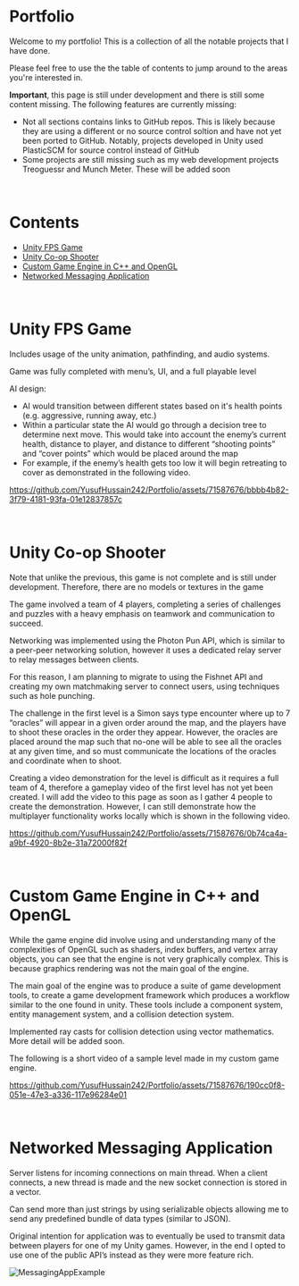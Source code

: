 # Portfolio
Welcome to my portfolio! This is a collection of all the notable projects that I have done.

Please feel free to use the the table of contents to jump around to the areas you're interested in.

**Important**, this page is still under development and there is still some content missing. The following features are currently missing:
- Not all sections contains links to GitHub repos. This is likely because they are using a different or no source control soltion and have not yet been ported to GitHub. Notably, projects developed in Unity used PlasticSCM for source control instead of GitHub
- Some projects are still missing such as my web development projects Treoguessr and Munch Meter. These will be added soon

<br>

# Contents

- [Unity FPS Game](#unity-fps-game)
- [Unity Co-op Shooter](#unity-co-op-shooter)
- [Custom Game Engine in C++ and OpenGL](#custom-game-engine-in-c-and-opengl)
- [Networked Messaging Application](#networked-messaging-application)

<br>

# Unity FPS Game
Includes usage of the unity animation, pathfinding, and audio systems.

Game was fully completed with menu’s, UI, and a full playable level

AI design:
- AI would transition between different states based on it's health points (e.g. aggressive, running away, etc.)
- Within a particular state the AI would go through a decision tree to determine next move. This would take into account the enemy’s current health, distance to player, and distance to different “shooting points” and “cover points” which would be placed around the map
- For example, if the enemy’s health gets too low it will begin retreating to cover as demonstrated in the following video.

https://github.com/YusufHussain242/Portfolio/assets/71587676/bbbb4b82-3f79-4181-93fa-01e12837857c

<br>

# Unity Co-op Shooter
Note that unlike the previous, this game is not complete and is still under development. Therefore, there are no models or textures in the game

The game involved a team of 4 players, completing a series of challenges and puzzles with a heavy emphasis on teamwork and communication to succeed.

Networking was implemented using the Photon Pun API, which is similar to a peer-peer networking solution, however it uses a dedicated relay server to relay messages between clients.

For this reason, I am planning to migrate to using the Fishnet API and creating my own matchmaking server to connect users, using techniques such as hole punching.

The challenge in the first level is a Simon says type encounter where up to 7 “oracles” will appear in a given order around the map, and the players have to shoot these oracles in the order they appear. However, the oracles are placed around the map such that no-one will be able to see all the oracles at any given time, and so must communicate the locations of the oracles and coordinate when to shoot.

Creating a video demonstration for the level is difficult as it requires a full team of 4, therefore a gameplay video of the first level has not yet been created. I will add the video to this page as soon as I gather 4 people to create the demonstration. However, I can still demonstrate how the multiplayer functionality works locally which is shown in the following video.

https://github.com/YusufHussain242/Portfolio/assets/71587676/0b74ca4a-a9bf-4920-8b2e-31a72000f82f

<br>

# Custom Game Engine in C++ and OpenGL

While the game engine did involve using and understanding many of the complexities of OpenGL such as shaders, index buffers, and vertex array objects, you can see that the engine is not very graphically complex. This is because graphics rendering was not the main goal of the engine.

The main goal of the engine was to produce a suite of game development tools, to create a game development framework which produces a workflow similar to the one found in unity. These tools include a component system, entity management system, and a collision detection system.

Implemented ray casts for collision detection using vector mathematics. More detail will be added soon.

The following is a short video of a sample level made in my custom game engine.

https://github.com/YusufHussain242/Portfolio/assets/71587676/190cc0f8-051e-47e3-a336-117e96284e01

<br>

# Networked Messaging Application

Server listens for incoming connections on main thread. When a client connects, a new thread is made and the new socket connection is stored in a vector.

Can send more than just strings by using serializable objects allowing me to send any predefined bundle of data types (similar to JSON).

Original intention for application was to eventually be used to transmit data between players for one of my Unity games. However, in the end I opted to use one of the public API’s instead as they were more feature rich.

![MessagingAppExample](https://github.com/YusufHussain242/Portfolio/assets/71587676/855f2974-9a83-4f97-a36a-46edde2083ba)



